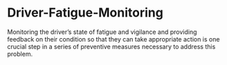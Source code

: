 # Driver-Fatigue-Monitoring
Monitoring the driver’s state of fatigue and vigilance and providing feedback on their condition so that they can take appropriate action is one crucial step in a series of preventive measures necessary to address this problem. ​
